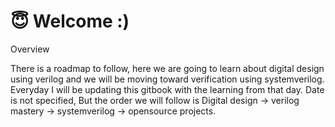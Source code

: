 # 😇 Welcome :)

Overview

There is a roadmap to follow, here we are going to learn about digital design using verilog and we will be moving toward verification using systemverilog. Everyday I will be updating this gitbook with the learning from that day. Date is not specified, But the order we will follow is Digital design -> verilog mastery -> systemverilog -> opensource projects.
